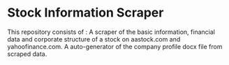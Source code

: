 # Stock Information Scraper
This repository consists of :
A scraper of the basic information, financial data and corporate structure of a stock on aastock.com and yahoofinance.com.
A auto-generator of the company profile docx file from scraped data.
